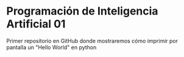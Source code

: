 <h1>Programación de Inteligencia Artificial 01</h1>
<p>Primer repositorio en GitHub donde mostraremos cómo imprimir por pantalla un "Hello World" en python</p>
